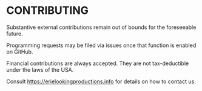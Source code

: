 CONTRIBUTING
============

Substantive external contributions remain out of bounds for the 
foreseeable future.

Programming requests may be filed via issues once that function is 
enabled on GitHub.

Financial contributions are always accepted.  They are not 
tax-deductible under the laws of the USA.

Consult <https://erielookingproductions.info> for details on how to 
contact us.
